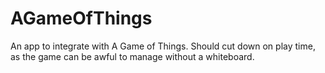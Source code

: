 AGameOfThings
=============

An app to integrate with A Game of Things. Should cut down on play time, as the game can be awful to manage without a whiteboard.
